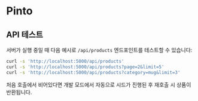 # Pinto

## API 테스트

서버가 실행 중일 때 다음 예시로 `/api/products` 엔드포인트를 테스트할 수 있습니다:

```bash
curl -s 'http://localhost:5000/api/products'
curl -s 'http://localhost:5000/api/products?page=2&limit=5'
curl -s 'http://localhost:5000/api/products?category=mug&limit=3'
```

처음 호출에서 비어있다면 개발 모드에서 자동으로 시드가 진행된 후 재호출 시 상품이 반환됩니다.
